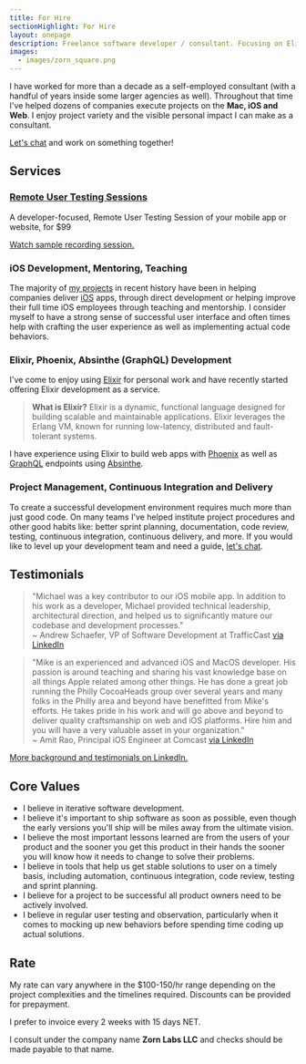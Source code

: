 ```yaml
---
title: For Hire
sectionHighlight: For Hire
layout: onepage
description: Freelance software developer / consultant. Focusing on Elixir, Phoenix, iOS, teaching and mentoring. 
images:
  - images/zorn_square.png
---
```


I have worked for more than a decade as a self-employed consultant (with a handful of years inside some larger agencies as well). Throughout that time I've helped dozens of companies execute projects on the **Mac, iOS and Web**. I enjoy project variety and the visible personal impact I can make as a consultant. 

[Let's chat](mailto:zorn@zornlabs.com) and work on something together!

## Services

### [Remote User Testing Sessions](http://localhost:1313/user-testing/)

A developer-focused, Remote User Testing Session of your mobile app or website, for $99 

[Watch sample recording session.](http://localhost:1313/user-testing/)

### iOS Development, Mentoring, Teaching

The majority of [my projects](/projects/) in recent history have been in helping companies deliver [iOS](https://developer.apple.com/) apps, through direct development or helping improve their full time iOS employees through teaching and mentorship. I consider myself to have a strong sense of successful user interface and often times help with crafting the user experience as well as implementing actual code behaviors.

### Elixir, Phoenix, Absinthe (GraphQL) Development

I've come to enjoy using [Elixir](https://elixir-lang.org/) for personal work and have recently started offering Elixir development as a service. 

> **What is Elixir?** Elixir is a dynamic, functional language designed for building scalable and maintainable applications. Elixir leverages the Erlang VM, known for running low-latency, distributed and fault-tolerant systems.

I have experience using Elixir to build web apps with [Phoenix](https://www.phoenixframework.org/) as well as [GraphQL](https://graphql.org/) endpoints using [Absinthe](https://absinthe-graphql.org/).

### Project Management, Continuous Integration and Delivery

To create a successful development environment requires much more than just good code. On many teams I've helped institute project procedures and other good habits like: better sprint planning, documentation, code review, testing, continuous integration, continuous delivery, and more. If you would like to level up your development team and need a guide, [let's chat](mailto:zorn@zornlabs.com).

## Testimonials

<blockquote class="testimonial" cite="https://www.linkedin.com/in/mikezornek/">
"Michael was a key contributor to our iOS mobile app. In addition to his work as a developer, Michael provided technical leadership, architectural direction, and helped us to significantly mature our codebase and development processes." 
<footer>~ Andrew Schaefer, VP of Software Development at TrafficCast <a href="https://www.linkedin.com/in/mikezornek/">via LinkedIn</a></footer>
</blockquote>

<blockquote class="testimonial" cite="https://www.linkedin.com/in/mikezornek/">
"Mike is an experienced and advanced iOS and MacOS developer. His passion is around teaching and sharing his vast knowledge base on all things Apple related among other things. He has done a great job running the Philly CocoaHeads group over several years and many folks in the Philly area and beyond have benefitted from Mike's efforts. He takes pride in his work and will go above and beyond to deliver quality craftsmanship on web and iOS platforms. Hire him and you will have a very valuable asset in your organization." 
<footer>~ Amit Rao, Principal iOS Engineer at Comcast <a href="https://www.linkedin.com/in/mikezornek/">via LinkedIn</a></footer>
</blockquote>

[More background and testimonials on LinkedIn.](https://www.linkedin.com/in/mikezornek/)

## Core Values

* I believe in iterative software development.
* I believe it's important to ship software as soon as possible, even though the early versions you'll ship will be miles away from the ultimate vision.
* I believe the most important lessons learned are from the users of your product and the sooner you get this product in their hands the sooner you will know how it needs to change to solve their problems.
* I believe in tools that help us get stable solutions to user on a timely basis, including automation, continuous integration, code review, testing and sprint planning.
* I believe for a project to be successful all product owners need to be actively involved.
* I believe in regular user testing and observation, particularly when it comes to mocking up new behaviors before spending time coding up actual solutions.

## Rate

My rate can vary anywhere in the $100-150/hr range depending on the project complexities and the timelines required. Discounts can be provided for prepayment.  

I prefer to invoice every 2 weeks with 15 days NET.

I consult under the company name **Zorn Labs LLC** and checks should be made payable to that name. 

